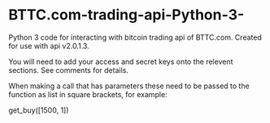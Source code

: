 # BTTC.com-trading-api-Python-3-
Python 3 code for interacting with bitcoin trading api of BTTC.com.  Created for use with api v2.0.1.3.

You will need to add your access and secret keys onto the relevent sections.  See comments for details. 

When making a call that has parameters these need to be passed to the function as list in square brackets, for example:

get_buy([1500, 1])
